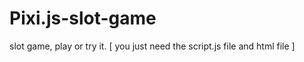 # Pixi.js-slot-game
slot game, play or try it. 
[ you just need the script.js file and html file ] 
